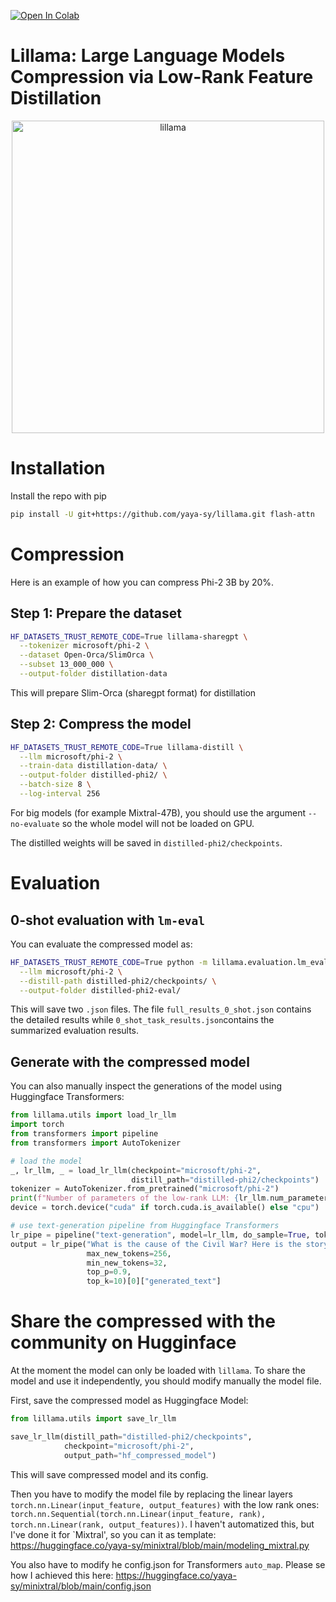 <a href="https://colab.research.google.com/github/yaya-sy/lillama/blob/master/lillama.ipynb" target="_parent"><img src="https://colab.research.google.com/assets/colab-badge.svg" alt="Open In Colab"/></a>

# Lillama: Large Language Models Compression via Low-Rank Feature Distillation
<p align="center">
  <img src="https://github.com/user-attachments/assets/31ea5289-ca53-4d5e-a853-2ba8f357c24f?raw=true:, width=500" alt="lillama" width=500 class="center">
</p>

# Installation

Install the repo with pip

```bash
pip install -U git+https://github.com/yaya-sy/lillama.git flash-attn
```

# Compression
Here is an example of how you can compress Phi-2 3B by 20%.

## Step 1: Prepare the dataset

```bash
HF_DATASETS_TRUST_REMOTE_CODE=True lillama-sharegpt \
  --tokenizer microsoft/phi-2 \
  --dataset Open-Orca/SlimOrca \
  --subset 13_000_000 \
  --output-folder distillation-data
```

This will prepare Slim-Orca (sharegpt format) for distillation

## Step 2: Compress the model

```bash
HF_DATASETS_TRUST_REMOTE_CODE=True lillama-distill \
  --llm microsoft/phi-2 \
  --train-data distillation-data/ \
  --output-folder distilled-phi2/ \
  --batch-size 8 \
  --log-interval 256
```
For big models (for example Mixtral-47B), you should use the argument `--no-evaluate` so the whole model will not be loaded on GPU.

The distilled weights will be saved in `distilled-phi2/checkpoints`.

# Evaluation

## 0-shot evaluation with `lm-eval`
You can evaluate the compressed model as:

```bash
HF_DATASETS_TRUST_REMOTE_CODE=True python -m lillama.evaluation.lm_eval \
  --llm microsoft/phi-2 \
  --distill-path distilled-phi2/checkpoints/ \
  --output-folder distilled-phi2-eval/
```

This will save two `.json` files. The file `full_results_0_shot.json` contains the detailed results while  `0_shot_task_results.json`contains the summarized evaluation results.

## Generate with the compressed model

You can also manually inspect the generations of the model using Huggingface Transformers:

```python
from lillama.utils import load_lr_llm
import torch
from transformers import pipeline
from transformers import AutoTokenizer

# load the model
_, lr_llm, _ = load_lr_llm(checkpoint="microsoft/phi-2",
                           distill_path="distilled-phi2/checkpoints")
tokenizer = AutoTokenizer.from_pretrained("microsoft/phi-2")
print(f"Number of parameters of the low-rank LLM: {lr_llm.num_parameters():,}")
device = torch.device("cuda" if torch.cuda.is_available() else "cpu")

# use text-generation pipeline from Huggingface Transformers
lr_pipe = pipeline("text-generation", model=lr_llm, do_sample=True, tokenizer=tokenizer, temperature=0.3, device=device)
output = lr_pipe("What is the cause of the Civil War? Here is the story:",
                 max_new_tokens=256,
                 min_new_tokens=32,
                 top_p=0.9,
                 top_k=10)[0]["generated_text"]
```

# Share the compressed with the community on Hugginface

At the moment the model can only be loaded with `lillama`. To share the model and use it independently, you should modify manually the model file. 

First, save the compressed model as Huggingface Model:

```python
from lillama.utils import save_lr_llm

save_lr_llm(distill_path="distilled-phi2/checkpoints",
            checkpoint="microsoft/phi-2",
            output_path="hf_compressed_model")
```

This will save compressed model and its config.

Then you have to modify the model file by replacing the linear layers `torch.nn.Linear(input_feature, output_features)` with the low rank ones: `torch.nn.Sequential(torch.nn.Linear(input_feature, rank), torch.nn.Linear(rank, output_features))`. I haven't automatized this, but I've done it for `Mixtral', so you can it as template: https://huggingface.co/yaya-sy/minixtral/blob/main/modeling_mixtral.py

You also have to modify he config.json for Transformers `auto_map`. Please se how I achieved this here: https://huggingface.co/yaya-sy/minixtral/blob/main/config.json



